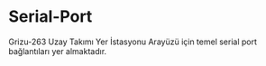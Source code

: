 # Serial-Port
Grizu-263 Uzay Takımı Yer İstasyonu Arayüzü için temel serial port bağlantıları yer almaktadır.
